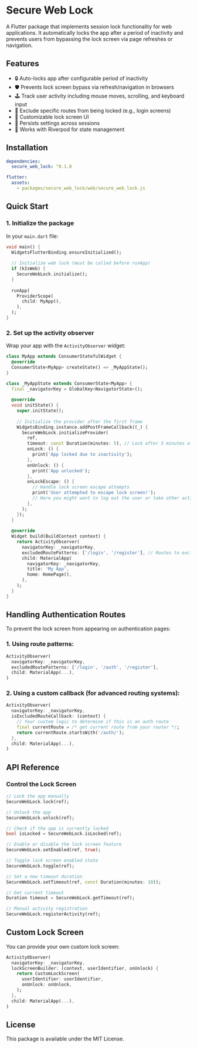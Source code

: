 # Secure Web Lock

A Flutter package that implements session lock functionality for web applications. It automatically locks the app after a period of inactivity and prevents users from bypassing the lock screen via page refreshes or navigation.

## Features

- 🔒 Auto-locks app after configurable period of inactivity
- 🛡️ Prevents lock screen bypass via refresh/navigation in browsers
- 🕹️ Track user activity including mouse moves, scrolling, and keyboard input
- 🚫 Exclude specific routes from being locked (e.g., login screens)
- 🎨 Customizable lock screen UI
- 💾 Persists settings across sessions
- 🔄 Works with Riverpod for state management

## Installation

```yaml
dependencies:
  secure_web_lock: ^0.1.0

flutter:
  assets:
    - packages/secure_web_lock/web/secure_web_lock.js
```

## Quick Start

### 1. Initialize the package

In your `main.dart` file:

```dart
void main() {
  WidgetsFlutterBinding.ensureInitialized();
  
  // Initialize web lock (must be called before runApp)
  if (kIsWeb) {
    SecureWebLock.initialize();
  }
  
  runApp(
    ProviderScope(
      child: MyApp(),
    ),
  );
}
```

### 2. Set up the activity observer

Wrap your app with the `ActivityObserver` widget:

```dart
class MyApp extends ConsumerStatefulWidget {
  @override
  ConsumerState<MyApp> createState() => _MyAppState();
}

class _MyAppState extends ConsumerState<MyApp> {
  final _navigatorKey = GlobalKey<NavigatorState>();
  
  @override
  void initState() {
    super.initState();
    
    // Initialize the provider after the first frame
    WidgetsBinding.instance.addPostFrameCallback((_) {
      SecureWebLock.initializeProvider(
        ref,
        timeout: const Duration(minutes: 5), // Lock after 5 minutes of inactivity
        onLock: () {
          print('App locked due to inactivity');
        },
        onUnlock: () {
          print('App unlocked');
        },
        onLockEscape: () {
          // Handle lock screen escape attempts
          print('User attempted to escape lock screen!');
          // Here you might want to log out the user or take other action
        },
      );
    });
  }
  
  @override
  Widget build(BuildContext context) {
    return ActivityObserver(
      navigatorKey: _navigatorKey,
      excludedRoutePatterns: ['/login', '/register'], // Routes to exclude from locking
      child: MaterialApp(
        navigatorKey: _navigatorKey,
        title: 'My App',
        home: HomePage(),
      ),
    );
  }
}
```

## Handling Authentication Routes

To prevent the lock screen from appearing on authentication pages:

### 1. Using route patterns:

```dart
ActivityObserver(
  navigatorKey: _navigatorKey,
  excludedRoutePatterns: ['/login', '/auth', '/register'],
  child: MaterialApp(...),
)
```

### 2. Using a custom callback (for advanced routing systems):

```dart
ActivityObserver(
  navigatorKey: _navigatorKey,
  isExcludedRouteCallback: (context) {
    // Your custom logic to determine if this is an auth route
    final currentRoute = /* get current route from your router */;
    return currentRoute.startsWith('/auth/');
  },
  child: MaterialApp(...),
)
```

## API Reference

### Control the Lock Screen

```dart
// Lock the app manually
SecureWebLock.lock(ref);

// Unlock the app
SecureWebLock.unlock(ref);

// Check if the app is currently locked
bool isLocked = SecureWebLock.isLocked(ref);

// Enable or disable the lock screen feature
SecureWebLock.setEnabled(ref, true);

// Toggle lock screen enabled state
SecureWebLock.toggle(ref);

// Set a new timeout duration
SecureWebLock.setTimeout(ref, const Duration(minutes: 10));

// Get current timeout
Duration timeout = SecureWebLock.getTimeout(ref);

// Manual activity registration
SecureWebLock.registerActivity(ref);
```

## Custom Lock Screen

You can provide your own custom lock screen:

```dart
ActivityObserver(
  navigatorKey: _navigatorKey,
  lockScreenBuilder: (context, userIdentifier, onUnlock) {
    return CustomLockScreen(
      userIdentifier: userIdentifier,
      onUnlock: onUnlock,
    );
  },
  child: MaterialApp(...),
)
```

## License

This package is available under the MIT License.